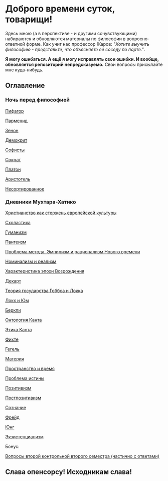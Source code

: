 # Доброго времени суток, товарищи!

Здесь мною (а в перспективе - и другими сочувствующими) набираются и обновляются материалы по философии в вопросно-ответной форме.
Как учит нас профессор Жаров: *"Хотите выучить философию - представьте, что объясняете её соседу по парте."*.

**Я могу ошибаться. А ещё я могу исправлять свои ошибки. И вообще, обновляется репозиторий непредсказуемо.**
Свои вопросы присылайте мне куда-нибудь.

## Оглавление

### Ночь перед философией

[Пифагор](Pifagor.md "Число правит миром")

[Парменид](Parmenid.md "Бытие есть, небытия нет")

[Зенон](Zenon.md "Матан бы он не сдал")

[Демокрит](Demokrit.md "Древнегреческий Горбачёв, тоже любил разбивать небытиём")

[Софисты](sofisty.md "Философ ищет предельные основания, софист - прибыльные")

[Сократ](Sokrat.md "Траванулся за идеи")

[Платон](Platon.md "Мир вещей - варварская грязь")

[Аристотель](Aristotel.md "Какая гадючистая гадюка!")

[Несортированное](nesort.md "Всякая фигня, потихоньку сортируется")

### Дневники Мухтара-Хатико

[Христианство как стержень европейской культуры](sterzhen.md)

[Схоластика](scholasty.md "Принципиальные глаза принципиального крота")

[Гуманизм](gumanizm.md)

[Пантеизм](panteizm.md)

[Проблема метода. Эмпиризм и рационализм Нового времени](problema_metoda.md "Чо, проблемы?")

[Номинализм и реализм](nominalizm_i_realizm.md)

[Характеристика эпохи Возрождения](vozrozhd.md)

[Декарт](Dekart.md "Спалим же всё в огне сомнений!")

[Теория государства Гоббса и Локка](gosudarstvo_Gobbs_Lokk.md "ИГИЛ - идеи Гоббса и Локка")

[Локк и Юм](Lokk_i_Jum.md "Опыт = сумма ощущений плюс привычка на тета-функцию")

[Беркли](Berkli.md)

[Онтология Канта](Kant_onto.md "Мир не в себе")

[Этика Канта](Kant_etika.md)

[Фихте](Fihte.md)

[Гегель](Gegel.md)

[Материя](materia.md)

[Пространство и время](prostranstvo.md)

[Проблема истины](istina.md "Я знаю - истина в ***е!")

[Позитивизм](positivizm.md "ЭмПиРиОкРиТиЦиЗм")

[Постпозитивизм](postpositivizm.md)

[Сознание](soznanie.md)

[Фрейд](Freid.md)

[Юнг](Jung.md)

[Экзистенциализм](existancializm.md)

Бонус:

[Вопросы второй контрольной второго семестра (частично с ответами)](kr4.md)

## Слава опенсорсу! Исходникам слава!
